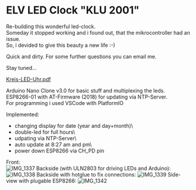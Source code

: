 # ELV LED Clock  "KLU 2001"

Re-building this wonderful led-clock. \
Someday it stopped working and i found out, that the mikrocontroller had an issue. \
So, i devided to give this beauty a new life :-) 

Quick and dirty. For some further questions you can email me.

Stay tuned...

[Kreis-LED-Uhr.pdf](https://github.com/user-attachments/files/20258449/Kreis-LED-Uhr.pdf)

Arduino Nano Clone v3.0 for basic stuff and multiplexing the leds.\
ESP8266-01 with AT-Firmware (2018) for updating via NTP-Server.\
For programming i used VSCode with PlatformIO

Implemented:
- changing display for date (year and day+month)\
- double-led for full hours\
- udpating via NTP-Server\
- auto update at 8:27 am and pm\
- power down ESP8266 via CH_PD pin

Front:  
![IMG_1337](https://github.com/user-attachments/assets/6c58cd1e-52a3-48fd-a524-0390be4d8d39)
Backside (with ULN2803 for driving LEDs and Arduino):
![IMG_1338](https://github.com/user-attachments/assets/4115926b-7b51-419c-8cb3-2af19db7487a)
Backside with hotglue to fix connections:
![IMG_1339](https://github.com/user-attachments/assets/a4be771d-f1f2-4b4b-9a37-6ab948207495)
Side-view with plugable ESP8266:
![IMG_1342](https://github.com/user-attachments/assets/e987ec36-ede5-4306-b3e0-9c52d8d4892f)

